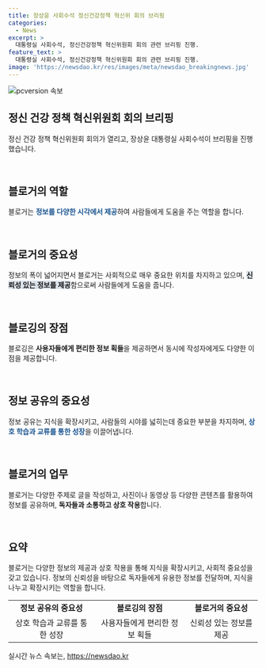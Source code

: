 ```yaml
---
title: 장상윤 사회수석 정신건강정책 혁신위 회의 브리핑
categories:
  - News
excerpt: >
  대통령실 사회수석, 정신건강정책 혁신위원회 회의 관련 브리핑 진행.
feature_text: >
  대통령실 사회수석, 정신건강정책 혁신위원회 회의 관련 브리핑 진행.
image: 'https://newsdao.kr/res/images/meta/newsdao_breakingnews.jpg'
---
```


<p><img src="https://newsdao.kr/res/images/meta/newsdao_breakingnews.jpg" alt="pcversion 속보" /></p>

<h2 data-ke-size="size26">정신 건강 정책 혁신위원회 회의 브리핑</h2>

<p>정신 건강 정책 혁신위원회 회의가 열리고, 장상윤 대통령실 사회수석이 브리핑을 진행했습니다. </p>

<p data-ke-size="size16">&nbsp;</p>

<h2 data-ke-size="size26">블로거의 역할</h2>

<p>블로거는 <b><span style="color: #1a5490;">정보를 다양한 시각에서 제공</span></b>하여 사람들에게 도움을 주는 역할을 합니다. </p>

<p data-ke-size="size16">&nbsp;</p>

<h2 data-ke-size="size26">블로거의 중요성</h2>

<p>정보의 폭이 넓어지면서 블로거는 사회적으로 매우 중요한 위치를 차지하고 있으며, <b><span style="background-color: #21538527;">신뢰성 있는 정보를 제공</span></b>함으로써 사람들에게 도움을 줍니다.</p>

<p data-ke-size="size16">&nbsp;</p>

<h2 data-ke-size="size26">블로깅의 장점</h2>

<p>블로깅은 <b>사용자들에게 편리한 정보 획들</b>을 제공하면서 동시에 작성자에게도 다양한 이점을 제공합니다.</p>

<p data-ke-size="size16">&nbsp;</p>

<h2 data-ke-size="size26">정보 공유의 중요성</h2>

<p>정보 공유는 지식을 확장시키고, 사람들의 시야를 넓히는데 중요한 부분을 차지하며, <b><span style="color: #1a5490;">상호 학습과 교류를 통한 성장</span></b>을 이끌어냅니다.</p>

<p data-ke-size="size16">&nbsp;</p>

<h2 data-ke-size="size26">블로거의 업무</h2>

<p>블로거는 다양한 주제로 글을 작성하고, 사진이나 동영상 등 다양한 콘텐츠를 활용하여 정보를 공유하며, <b>독자들과 소통하고 상호 작용</b>합니다.</p>

<p data-ke-size="size16">&nbsp;</p>

<h2 data-ke-size="size26">요약</h2>

<p>블로거는 다양한 정보의 제공과 상호 작용을 통해 지식을 확장시키고, 사회적 중요성을 갖고 있습니다. 정보의 신뢰성을 바탕으로 독자들에게 유용한 정보를 전달하며, 지식을 나누고 확장시키는 역할을 합니다.</p>

<table>
    <tbody>
        <tr>
            <td style="text-align: center; height: 17px;"><b>정보 공유의 중요성</b></td>
            <td style="text-align: center; height: 17px;"><b>블로깅의 장점</b></td>
            <td style="text-align: center; height: 17px;"><b>블로거의 중요성</b></td>
        </tr>
        <tr>
            <td style="text-align: center; height: 17px;">상호 학습과 교류를 통한 성장</td>
            <td style="text-align: center; height: 17px;">사용자들에게 편리한 정보 획들</td>
            <td style="text-align: center; height: 17px;">신뢰성 있는 정보를 제공</td>
        </tr>
    </tbody>
</table>
실시간 뉴스 속보는, <a href="https://newsdao.kr" rel="dofollow">https://newsdao.kr</a>


